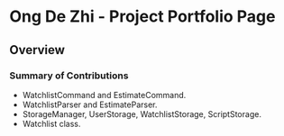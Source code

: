 # Ong De Zhi - Project Portfolio Page

## Overview

### Summary of Contributions
* WatchlistCommand and EstimateCommand.
* WatchlistParser and EstimateParser.
* StorageManager, UserStorage, WatchlistStorage, ScriptStorage.
* Watchlist class.
